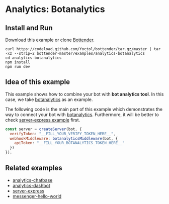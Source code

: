 # Analytics: Botanalytics

## Install and Run

Download this example or clone [Bottender](https://github.com/Yoctol/bottender).

```
curl https://codeload.github.com/Yoctol/bottender/tar.gz/master | tar -xz --strip=2 bottender-master/examples/analytics-botanalytics
cd analytics-botanalytics
npm install
npm run dev
```

## Idea of this example

This example shows how to combine your bot with **bot analytics tool**. In this
case, we take [botanalytics](https://botanalytics.co/) as an example.

The following code is the main part of this example which demonstrates the way
to connect your bot with [botanalytics](https://botanalytics.co/). Furthermore,
it will be better to check [server-express example](../server-express) first.

```js
const server = createServer(bot, {
  verifyToken: "__FILL_YOUR_VERIFY_TOKEN_HERE__",
  webhookMiddleware: botanalyticsMiddleware(bot, {
    apiToken: "__FILL_YOUR_BOTANALYTICS_TOKEN_HERE__"
  })
});
```

## Related examples

- [analytics-chatbase](../analytics-chatbase)
- [analytics-dashbot](../analytics-dashbot)
- [server-express](../server-express)
- [messenger-hello-world](../messenger-hello-world)
